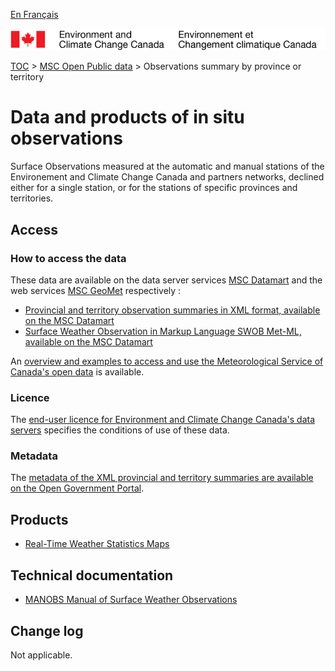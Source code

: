 [En Français](readme_obs_insitu_fr.md)

![ECCC logo](../../img_eccc-logo.png)

[TOC](../../readme_en.md) > [MSC Open Public data](../readme_en.md) > Observations summary by province or territory 

# Data and products of in situ observations

Surface Observations measured at the automatic and manual stations of the Environement and Climate Change Canada and partners networks, declined either for a single station, or for the stations of specific provinces and territories. 

## Access

### How to access the data

These data are available on the data server services [MSC Datamart](../../msc-datamart/readme_en.md) and the web services [MSC GeoMet](../../msc-geomet/readme_en.md) respectively :

* [Provincial and territory observation summaries in XML format, available on the MSC Datamart](readme_obs_insitu_xmldatamart_en.md) 
* [Surface Weather Observation in Markup Language SWOB Met-ML, available on the MSC Datamart](readme_obs_insitu_swobdatamart_en.md)

An [overview and examples to access and use the Meteorological Service of Canada's open data](../../usage/readme_en.md) is available.

### Licence

The [end-user licence for Environment and Climate Change Canada's data servers](../../licence/readme_en.md) specifies the conditions of use of these data.

### Metadata

The [metadata of the XML provincial and territory summaries are available on the Open Government Portal](https://open.canada.ca/data/en/dataset/493966f9-f683-4e56-8fa6-8799999c00bd).

## Products

* [Real-Time Weather Statistics Maps](https://collaboration.cmc.ec.gc.ca/cmc/wtoftpa/www/)

## Technical documentation

* [MANOBS Manual of Surface Weather Observations](https://www.canada.ca/en/environment-climate-change/services/weather-manuals-documentation/manobs-surface-observations.html)

## Change log

Not applicable.
